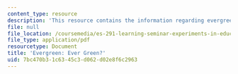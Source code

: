 ```yaml
---
content_type: resource
description: 'This resource contains the information regarding evergreen: ever green?'
file: null
file_location: /coursemedia/es-291-learning-seminar-experiments-in-education-spring-2003/7bc470b31c6345c3d062d02e8f6c2963_MITES_291S03_evrgrn.pdf
file_type: application/pdf
resourcetype: Document
title: 'Evergreen: Ever Green?'
uid: 7bc470b3-1c63-45c3-d062-d02e8f6c2963
---
```

